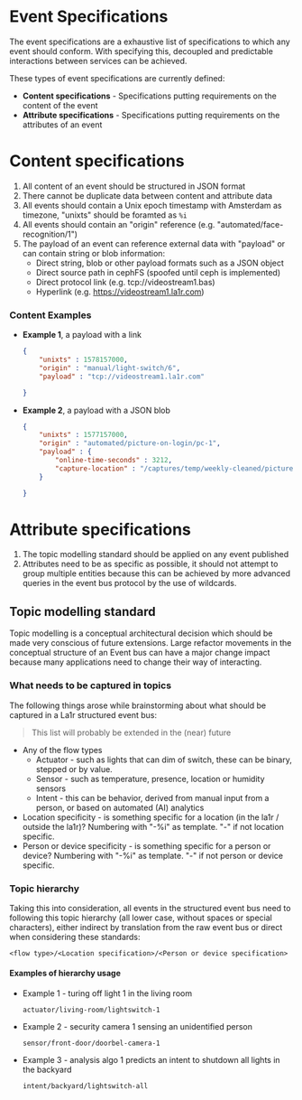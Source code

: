 # Event Specifications
The event specifications are a exhaustive list of specifications to which any event should conform.
With specifying this, decoupled and predictable interactions between services can be achieved.


These types of event specifications are currently defined:
* **Content specifications** - Specifications putting requirements on the content of the event
* **Attribute specifications** - Specifications putting requirements on the attributes of an event


# Content specifications
1. All content of an event should be structured in JSON format
1. There cannot be duplicate data between content and attribute data
1. All events should contain a Unix epoch timestamp with Amsterdam as timezone, "unixts" should be foramted as ```%i```
1. All events should contain an "origin" reference (e.g. "automated/face-recognition/1")
1. The payload of an event can reference external data with "payload" or can contain string or blob information:
    * Direct string, blob or other payload formats such as a JSON object
    * Direct source path in cephFS (spoofed until ceph is implemented) 
    * Direct protocol link (e.g. tcp://videostream1.bas)
    * Hyperlink (e.g. https://videostream1.la1r.com)

### Content Examples
* **Example 1**, a payload with a link
    ```json
    {
        "unixts" : 1578157000,
        "origin" : "manual/light-switch/6",
        "payload" : "tcp://videostream1.la1r.com"

    }
    ```
* **Example 2**, a payload with a JSON blob
    ```json
    {
        "unixts" : 1577157000,
        "origin" : "automated/picture-on-login/pc-1",
        "payload" : {
            "online-time-seconds" : 3212,
            "capture-location" : "/captures/temp/weekly-cleaned/picture-on-login/pc-1/1.jpeg"
        }

    }
    ```

# Attribute specifications
1. The topic modelling standard should be applied on any event published
1. Attributes need to be as specific as possible, it should not attempt to group multiple entities because this can be achieved by more advanced queries in the event bus protocol by the use of wildcards.


## Topic modelling standard
Topic modelling is a conceptual architectural decision which should be made very conscious of future extensions.
Large refactor movements in the conceptual structure of an Event bus can have a major change impact because many applications need to change their way of interacting.

### What needs to be captured in topics
The following things arose while brainstorming about what should be captured in a La1r structured event bus:
> This list will probably be extended in the (near) future

* Any of the flow types
    * Actuator - such as lights that can dim of switch, these can be binary, stepped or by value.
    * Sensor - such as temperature, presence, location or humidity sensors
    * Intent - this can be behavior, derived from manual input from a person, or based on automated (AI) analytics
* Location specificity - is something specific for a location (in the la1r / outside the la1r)? Numbering with "-%i" as template. "-" if not location specific.
* Person or device specificity - is something specific for a person or device? Numbering with "-%i" as template. "-" if not person or device specific.

### Topic hierarchy
Taking this into consideration, all events in the structured event bus need to following this topic hierarchy (all lower case, without spaces or special characters), either indirect by translation from the raw event bus or direct when considering these standards:

```shell
<flow type>/<Location specification>/<Person or device specification>
```

#### Examples of hierarchy usage
* Example 1 - turing off light 1 in the living room
    ```shell
    actuator/living-room/lightswitch-1
    ```
* Example 2 - security camera 1 sensing an unidentified person
    ```shell
    sensor/front-door/doorbel-camera-1
    ```
* Example 3 - analysis algo 1 predicts an intent to shutdown all lights in the backyard
    ```shell
    intent/backyard/lightswitch-all
    ```
